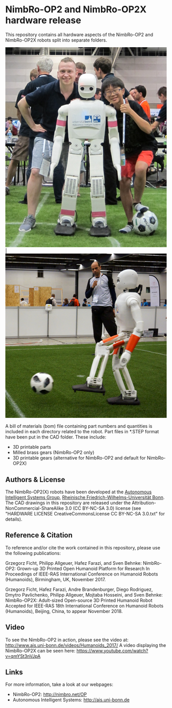 NimbRo-OP2 and NimbRo-OP2X hardware release
===========================

This repository contains all hardware aspects of the NimbRo-OP2 and NimbRo-OP2X robots split into separate folders.


![NimbRo-OP2](NOP2_Grzegorz.jpg?raw=true "NimbRo-OP2") | ![NimbRo-OP2](NOP2X_Kicking.jpg?raw=true "NimbRo-OP2X")

A bill of materials (bom) file containing part numbers and quantities is included in each directory related to the robot.
Part files in *.STEP format have been put in the CAD folder. 
These include:
* 3D printable parts
* Milled brass gears (NimbRo-OP2 only)
* 3D printable gears (alternative for NimbRo-OP2 and default for NimbRo-OP2X)

Authors & License
-----------------

The NimbRo-OP2(X) robots have been developed at the [Autonomous Intelligent Systems Group](http://ais.uni-bonn.de),
[Rheinische Friedrich-Wilhelms-Universität Bonn](http://www.uni-bonn.de). 
The CAD drawings in this repository are released under the Attribution-NonCommercial-ShareAlike 3.0 (CC BY-NC-SA 3.0) license 
(see "HARDWARE LICENSE CreativeCommonsLicense CC BY-NC-SA 3.0.txt" for details).

Reference & Citation
--------------------

To reference and/or cite the work contained in this repository, please use the following publications:

Grzegorz Ficht, Philipp Allgeuer, Hafez Farazi, and Sven Behnke:
NimbRo-OP2: Grown-up 3D Printed Open Humanoid Platform for Research
In Proceedings of IEEE-RAS International Conference on Humanoid Robots (Humanoids), Birmingham, UK, November 2017.

Grzegorz Ficht, Hafez Farazi, Andre Brandenburger, Diego Rodriguez, Dmytro Pavlichenko, Philipp Allgeuer, Mojtaba Hosseini, and Sven Behnke:
NimbRo-OP2X: Adult-sized Open-source 3D Printed Humanoid Robot
Accepted for IEEE-RAS 18th International Conference on Humanoid Robots (Humanoids), Beijing, China, to appear November 2018. 

Video
-----

To see the NimbRo-OP2 in action, please see the video at:
http://www.ais.uni-bonn.de/videos/Humanoids_2017/
A video displaying the NimbRo-OP2X can be seen here:
https://www.youtube.com/watch?v=qmYSt3nVJpA

Links
-----

For more information, take a look at our webpages:

* NimbRo-OP2: http://nimbro.net/OP
* Autonomous Intelligent Systems: http://ais.uni-bonn.de
